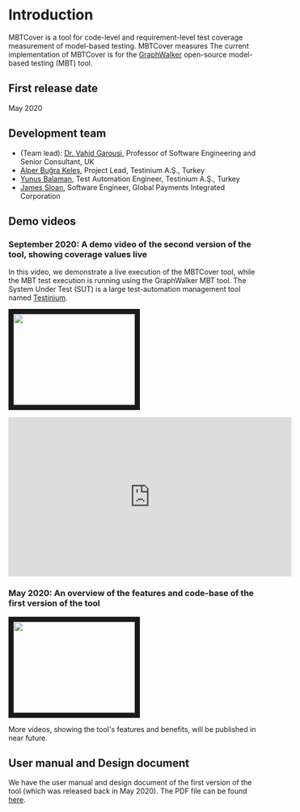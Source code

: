 # Introduction
MBTCover is a tool for code-level and requirement-level test coverage measurement of model-based testing. 
MBTCover measures 
The current implementation of MBTCover is for the [GraphWalker](http://graphwalker.github.io) open-source model-based testing (MBT) tool.

## First release date
May 2020

## Development team 
* (Team lead): [Dr. Vahid Garousi](https://www.vgarousi.com), Professor of Software Engineering and Senior Consultant, UK
* [Alper Buğra Keleş](https://www.linkedin.com/in/alperbugrakeles/), Project Lead, Testinium A.Ş., Turkey
* [Yunus Balaman](https://www.linkedin.com/in/yunus-balaman-100235159/), Test Automation Engineer, Testinium A.Ş., Turkey
* [James Sloan](https://www.linkedin.com/in/james-sloan-3b39a2150/), Software Engineer, Global Payments Integrated Corporation

## Demo videos
### September 2020: A demo video of the second version of the tool, showing coverage values live
In this video, we demonstrate a live execution of the MBTCover tool, while the MBT test execution is running using the GraphWalker MBT tool. The System Under Test (SUT) is a large test-automation management tool named [Testinium](http://testinium.com).

<a href="https://youtu.be/S9dVMUIuxgw" target="_blank"><img src="http://img.youtube.com/vi/S9dVMUIuxgw/0.jpg" 
 width="240" height="180" border="10" /></a>

<iframe width="560" height="315" src="https://www.youtube.com/embed/S9dVMUIuxgw" frameborder="0" allow="accelerometer; autoplay; clipboard-write; encrypted-media; gyroscope; picture-in-picture" allowfullscreen></iframe>

### May 2020: An overview of the features and code-base of the first version of the tool

<a href="http://www.youtube.com/watch?feature=player_embedded&v=zT3zq-WhgAQ" target="_blank"><img src="http://img.youtube.com/vi/zT3zq-WhgAQ/0.jpg" 
 width="240" height="180" border="10" /></a>

More videos, showing the tool's features and benefits, will be published in near future.

## User manual and Design document
We have the user manual and design document of the first version of the tool (which was released back in May 2020). The PDF file can be found [here](https://github.com/vgarousi/MBTCover/blob/master/docs/MBTCover-User%20guide%20and%20Design%20document-May%2010.pdf). 
